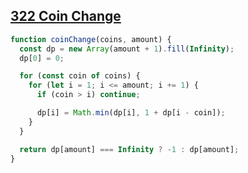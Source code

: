 ## [322 Coin Change](https://leetcode.com/problems/coin-change/description/)

<!-- notecardId: 1751467700733 -->

```js
function coinChange(coins, amount) {
  const dp = new Array(amount + 1).fill(Infinity);
  dp[0] = 0;

  for (const coin of coins) {
    for (let i = 1; i <= amount; i += 1) {
      if (coin > i) continue;

      dp[i] = Math.min(dp[i], 1 + dp[i - coin]);
    }
  }

  return dp[amount] === Infinity ? -1 : dp[amount];
}
```
